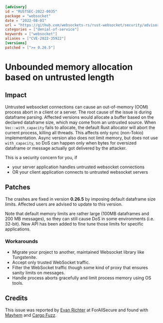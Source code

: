 ```toml
[advisory]
id = "RUSTSEC-2022-0035"
package = "websocket"
date = "2022-08-01"
url = "https://github.com/websockets-rs/rust-websocket/security/advisories/GHSA-qrjv-rf5q-qpxc"
categories = ["denial-of-service"]
keywords = ["websocket"]
aliases = ["CVE-2022-35922"]
[versions]
patched = [">= 0.26.5"]
```

# Unbounded memory allocation based on untrusted length

## Impact
Untrusted websocket connections can cause an out-of-memory (OOM) process abort in a client or a server.
The root cause of the issue is during dataframe parsing.
Affected versions would allocate a buffer based on the declared dataframe size, which may come from an untrusted source.
When `Vec::with_capacity` fails to allocate, the default Rust allocator will abort the current process, killing all threads. This affects only sync (non-Tokio) implementation. Async version also does not limit memory, but does not use `with_capacity`, so DoS can happen only when bytes for oversized dataframe or message actually got delivered by the attacker.

This is a security concern for you, if
- your server application handles untrusted websocket connections
- OR your client application connects to untrusted websocket servers

## Patches
The crashes are fixed in version **0.26.5** by imposing default dataframe size limits.
Affected users are advised to update to this version.

Note that default memory limits are rather large (100MB dataframes and 200 MB messages), so they can still cause DoS in some environments (i.e. 32-bit). New API has been added to fine tune those limits for specific applications.

### Workarounds

* Migrate your project to another, maintained Websocket library like Tungstenite.
* Accept only trusted WebSocket traffic.
* Filter the WebSocket traffic though some kind of proxy that ensures sanity limits on messages.
* Handle process aborts gracefully and limit process memory using OS tools.


## Credits
This issue was reported by [Evan Richter](https://github.com/evanrichter) at ForAllSecure and found with [Mayhem](https://forallsecure.com/mayhem-for-code) and [Cargo Fuzz](https://github.com/rust-fuzz/cargo-fuzz).
